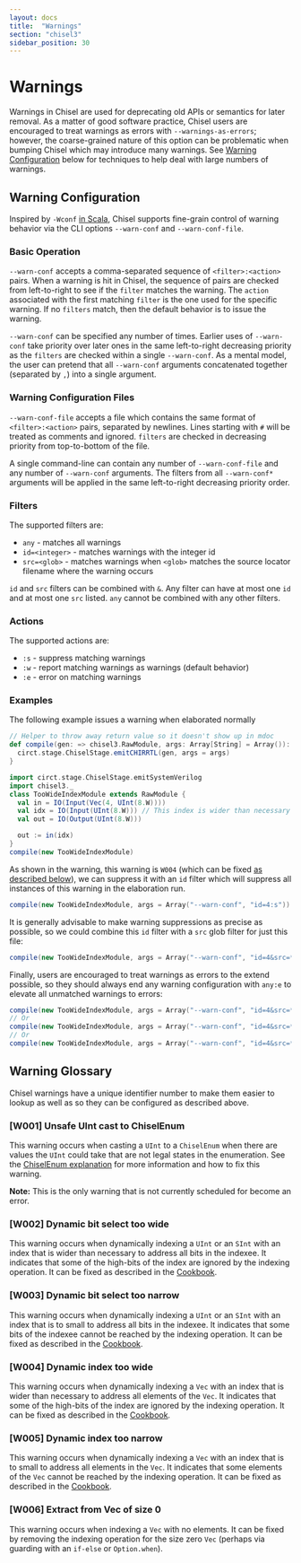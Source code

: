 ```yaml
---
layout: docs
title:  "Warnings"
section: "chisel3"
sidebar_position: 30
---
```


# Warnings

Warnings in Chisel are used for deprecating old APIs or semantics for later removal.
As a matter of good software practice, Chisel users are encouraged to treat warnings as errors with `--warnings-as-errors`;
however, the coarse-grained nature of this option can be problematic when bumping Chisel which may introduce many warnings.
See [Warning Configuration](#warning-configuration) below for techniques to help deal with large numbers of warnings.

## Warning Configuration

Inspired by `-Wconf` [in Scala](https://www.scala-lang.org/2021/01/12/configuring-and-suppressing-warnings.html),
Chisel supports fine-grain control of warning behavior via the CLI options `--warn-conf` and `--warn-conf-file`.

### Basic Operation

`--warn-conf` accepts a comma-separated sequence of `<filter>:<action>` pairs.
When a warning is hit in Chisel, the sequence of pairs are checked from left-to-right to see if the `filter` matches the warning.
The `action` associated with the first matching `filter` is the one used for the specific warning.
If no `filters` match, then the default behavior is to issue the warning.

`--warn-conf` can be specified any number of times.
Earlier uses of `--warn-conf` take priority over later ones in the same left-to-right decreasing priority as the `filters` are checked within a single `--warn-conf`.
As a mental model, the user can pretend that all `--warn-conf` arguments concatenated together (separated by `,`) into a single argument.

### Warning Configuration Files

`--warn-conf-file` accepts a file which contains the same format of `<filter>:<action>` pairs, separated by newlines.
Lines starting with `#` will be treated as comments and ignored.
`filters` are checked in decreasing priority from top-to-bottom of the file.

A single command-line can contain any number of `--warn-conf-file` and any number of `--warn-conf` arguments.
The filters from all `--warn-conf*` arguments will be applied in the same left-to-right decreasing priority order.

### Filters

The supported filters are:

* `any` - matches all warnings
* `id=<integer>` - matches warnings with the integer id
* `src=<glob>` - matches warnings when `<glob>` matches the source locator filename where the warning occurs

`id` and `src` filters can be combined with `&`.
Any filter can have at most one `id` and at most one `src` listed.
`any` cannot be combined with any other filters.

### Actions

The supported actions are:

* `:s` - suppress matching warnings
* `:w` - report matching warnings as warnings (default behavior)
* `:e` - error on matching warnings

### Examples

The following example issues a warning when elaborated normally

```scala mdoc:invisible:reset
// Helper to throw away return value so it doesn't show up in mdoc
def compile(gen: => chisel3.RawModule, args: Array[String] = Array()): Unit = {
  circt.stage.ChiselStage.emitCHIRRTL(gen, args = args)
}
```

```scala mdoc
import circt.stage.ChiselStage.emitSystemVerilog
import chisel3._
class TooWideIndexModule extends RawModule {
  val in = IO(Input(Vec(4, UInt(8.W))))
  val idx = IO(Input(UInt(8.W))) // This index is wider than necessary
  val out = IO(Output(UInt(8.W)))

  out := in(idx)
}
compile(new TooWideIndexModule)
```

As shown in the warning, this warning is `W004` (which can be fixed [as described below](#w004-dynamic-index-too-wide)), we can suppress it with an `id` filter which will suppress all instances of this warning in the elaboration run.

```scala mdoc
compile(new TooWideIndexModule, args = Array("--warn-conf", "id=4:s"))
```

It is generally advisable to make warning suppressions as precise as possible, so we could combine this `id` filter with a `src` glob filter for just this file:

```scala mdoc
compile(new TooWideIndexModule, args = Array("--warn-conf", "id=4&src=**warnings.md:s"))
```

Finally, users are encouraged to treat warnings as errors to the extend possible,
so they should always end any warning configuration with `any:e` to elevate all unmatched warnings to errors:

```scala mdoc
compile(new TooWideIndexModule, args = Array("--warn-conf", "id=4&src=**warnings.md:s,any:e"))
// Or
compile(new TooWideIndexModule, args = Array("--warn-conf", "id=4&src=**warnings.md:s", "--warn-conf", "any:e"))
// Or
compile(new TooWideIndexModule, args = Array("--warn-conf", "id=4&src=**warnings.md:s", "--warnings-as-errors"))
```

## Warning Glossary

Chisel warnings have a unique identifier number to make them easier to lookup as well as so they can be configured as described above.

### [W001] Unsafe UInt cast to ChiselEnum

This warning occurs when casting a `UInt` to a `ChiselEnum` when there are values the `UInt` could take that are not legal states in the enumeration.
See the [ChiselEnum explanation](chisel-enum#casting) for more information and how to fix this warning.

**Note:** This is the only warning that is not currently scheduled for become an error.

### [W002] Dynamic bit select too wide

This warning occurs when dynamically indexing a `UInt` or an `SInt` with an index that is wider than necessary to address all bits in the indexee.
It indicates that some of the high-bits of the index are ignored by the indexing operation.
It can be fixed as described in the [Cookbook](../cookbooks/cookbook#dynamic-index-too-wide-narrow).

### [W003] Dynamic bit select too narrow

This warning occurs when dynamically indexing a `UInt` or an `SInt` with an index that is to small to address all bits in the indexee.
It indicates that some bits of the indexee cannot be reached by the indexing operation.
It can be fixed as described in the [Cookbook](../cookbooks/cookbook#dynamic-index-too-wide-narrow).

### [W004] Dynamic index too wide

This warning occurs when dynamically indexing a `Vec` with an index that is wider than necessary to address all elements of the `Vec`.
It indicates that some of the high-bits of the index are ignored by the indexing operation.
It can be fixed as described in the [Cookbook](../cookbooks/cookbook#dynamic-index-too-wide-narrow).

### [W005] Dynamic index too narrow

This warning occurs when dynamically indexing a `Vec` with an index that is to small to address all elements in the `Vec`.
It indicates that some elements of the `Vec` cannot be reached by the indexing operation.
It can be fixed as described in the [Cookbook](../cookbooks/cookbook#dynamic-index-too-wide-narrow).


### [W006] Extract from Vec of size 0

This warning occurs when indexing a `Vec` with no elements.
It can be fixed by removing the indexing operation for the size zero `Vec` (perhaps via guarding with an `if-else` or `Option.when`).
